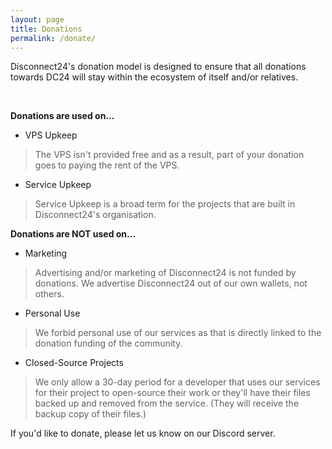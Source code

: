 ```yaml
---
layout: page
title: Donations
permalink: /donate/
---
```

Disconnect24's donation model is designed to ensure that all donations towards DC24 will stay within the ecosystem of itself and/or relatives.

<br>

**Donations are used on...**
- VPS Upkeep

> The VPS isn't provided free and as a result, part of your donation goes to paying the rent of the VPS.
- Service Upkeep

> Service Upkeep is a broad term for the projects that are built in Disconnect24's organisation.

**Donations are NOT used on...**
- Marketing

> Advertising and/or marketing of Disconnect24 is not funded by donations. We advertise Disconnect24 out of our own wallets, not others.
- Personal Use

> We forbid personal use of our services as that is directly linked to the donation funding of the community.
- Closed-Source Projects

> We only allow a 30-day period for a developer that uses our services for their project to open-source their work or they'll have their files backed up and removed from the service. (They will receive the backup copy of their files.)

If you'd like to donate, please let us know on our Discord server.
